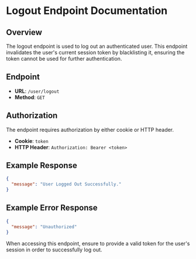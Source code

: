 # Logout Endpoint Documentation

## Overview

The logout endpoint is used to log out an authenticated user. This endpoint invalidates the user's current session token by blacklisting it, ensuring the token cannot be used for further authentication.

## Endpoint

* **URL**: `/user/logout`
* **Method**: `GET`

## Authorization

The endpoint requires authorization by either cookie or HTTP header.

* **Cookie**: `token`
* **HTTP Header**: `Authorization: Bearer <token>`

## Example Response

```json
{
  "message": "User Logged Out Successfully."
}
```

## Example Error Response

```json
{
  "message": "Unauthorized"
}
```

When accessing this endpoint, ensure to provide a valid token for the user's session in order to successfully log out.
